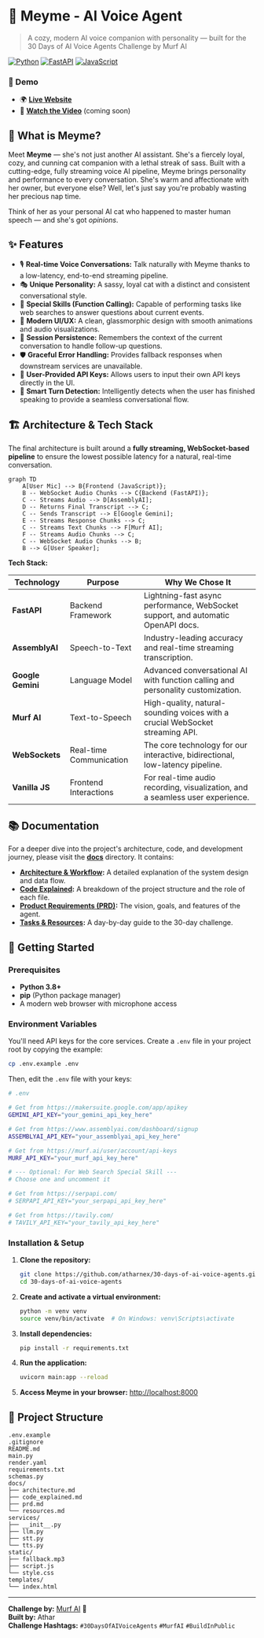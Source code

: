 # 🌸 Meyme - AI Voice Agent

> A cozy, modern AI voice companion with personality — built for the 30 Days of AI Voice Agents Challenge by Murf AI

[![Python](https://img.shields.io/badge/Python-3776AB?style=for-the-badge&logo=python&logoColor=white)](https://python.org)
[![FastAPI](https://img.shields.io/badge/FastAPI-009688?style=for-the-badge&logo=FastAPI&logoColor=white)](https://fastapi.tiangolo.com)
[![JavaScript](https://img.shields.io/badge/JavaScript-F7DF1E?style=for-the-badge&logo=javascript&logoColor=black)](https://javascript.com)

### 🎤 Demo

- 🌍 **[Live Website](https://meyme-the-cat.onrender.com/)**
- 🎥 **[Watch the Video](https://your-video-link.com)** (coming soon)

## 🎯 What is Meyme?

Meet **Meyme** — she's not just another AI assistant. She's a fiercely loyal, cozy, and cunning cat companion with a lethal streak of sass. Built with a cutting-edge, fully streaming voice AI pipeline, Meyme brings personality and performance to every conversation. She's warm and affectionate with her owner, but everyone else? Well, let's just say you're probably wasting her precious nap time.

Think of her as your personal AI cat who happened to master human speech — and she's got *opinions*.

## ✨ Features

- 🎙️ **Real-time Voice Conversations:** Talk naturally with Meyme thanks to a low-latency, end-to-end streaming pipeline.
- 🎭 **Unique Personality:** A sassy, loyal cat with a distinct and consistent conversational style.
- 🧩 **Special Skills (Function Calling):** Capable of performing tasks like web searches to answer questions about current events.
- 📱 **Modern UI/UX:** A clean, glassmorphic design with smooth animations and audio visualizations.
- 🔄 **Session Persistence:** Remembers the context of the current conversation to handle follow-up questions.
- 🛡️ **Graceful Error Handling:** Provides fallback responses when downstream services are unavailable.
- 🔑 **User-Provided API Keys:** Allows users to input their own API keys directly in the UI.
- 🎯 **Smart Turn Detection:** Intelligently detects when the user has finished speaking to provide a seamless conversational flow.

## 🏗️ Architecture & Tech Stack

The final architecture is built around a **fully streaming, WebSocket-based pipeline** to ensure the lowest possible latency for a natural, real-time conversation.

```mermaid
graph TD
    A[User Mic] --> B{Frontend (JavaScript)};
    B -- WebSocket Audio Chunks --> C{Backend (FastAPI)};
    C -- Streams Audio --> D[AssemblyAI];
    D -- Returns Final Transcript --> C;
    C -- Sends Transcript --> E[Google Gemini];
    E -- Streams Response Chunks --> C;
    C -- Streams Text Chunks --> F[Murf AI];
    F -- Streams Audio Chunks --> C;
    C -- WebSocket Audio Chunks --> B;
    B --> G[User Speaker];
```

**Tech Stack:**

| Technology | Purpose | Why We Chose It |
|------------|---------|----------------|
| **FastAPI** | Backend Framework | Lightning-fast async performance, WebSocket support, and automatic OpenAPI docs. |
| **AssemblyAI** | Speech-to-Text | Industry-leading accuracy and real-time streaming transcription. |
| **Google Gemini** | Language Model | Advanced conversational AI with function calling and personality customization. |
| **Murf AI** | Text-to-Speech | High-quality, natural-sounding voices with a crucial WebSocket streaming API. |
| **WebSockets** | Real-time Communication| The core technology for our interactive, bidirectional, low-latency pipeline. |
| **Vanilla JS** | Frontend Interactions | For real-time audio recording, visualization, and a seamless user experience. |

## 📚 Documentation

For a deeper dive into the project's architecture, code, and development journey, please visit the **[docs](./docs/)** directory. It contains:

- **[Architecture & Workflow](./docs/architecture.md):** A detailed explanation of the system design and data flow.
- **[Code Explained](./docs/code_explained.md):** A breakdown of the project structure and the role of each file.
- **[Product Requirements (PRD)](./docs/prd.md):** The vision, goals, and features of the agent.
- **[Tasks & Resources](./docs/resources.md):** A day-by-day guide to the 30-day challenge.

## 🚀 Getting Started

### Prerequisites

- **Python 3.8+**
- **pip** (Python package manager)
- A modern web browser with microphone access

### Environment Variables

You'll need API keys for the core services. Create a `.env` file in your project root by copying the example:

```bash
cp .env.example .env
```

Then, edit the `.env` file with your keys:

```bash
# .env

# Get from https://makersuite.google.com/app/apikey
GEMINI_API_KEY="your_gemini_api_key_here"

# Get from https://www.assemblyai.com/dashboard/signup
ASSEMBLYAI_API_KEY="your_assemblyai_api_key_here"

# Get from https://murf.ai/user/account/api-keys
MURF_API_KEY="your_murf_api_key_here"

# --- Optional: For Web Search Special Skill ---
# Choose one and uncomment it

# Get from https://serpapi.com/
# SERPAPI_API_KEY="your_serpapi_api_key_here"

# Get from https://tavily.com/
# TAVILY_API_KEY="your_tavily_api_key_here"
```

### Installation & Setup

1.  **Clone the repository:**
    ```bash
    git clone https://github.com/atharnex/30-days-of-ai-voice-agents.git
    cd 30-days-of-ai-voice-agents
    ```

2.  **Create and activate a virtual environment:**
    ```bash
    python -m venv venv
    source venv/bin/activate  # On Windows: venv\Scripts\activate
    ```

3.  **Install dependencies:**
    ```bash
    pip install -r requirements.txt
    ```

4.  **Run the application:**
    ```bash
    uvicorn main:app --reload
    ```

5.  **Access Meyme in your browser:**
    [http://localhost:8000](http://localhost:8000)

## 📂 Project Structure

```
.env.example
.gitignore
README.md
main.py
render.yaml
requirements.txt
schemas.py
docs/
├── architecture.md
├── code_explained.md
├── prd.md
└── resources.md
services/
├── __init__.py
├── llm.py
├── stt.py
└── tts.py
static/
├── fallback.mp3
├── script.js
└── style.css
templates/
└── index.html
```

---

**Challenge by:** [Murf AI](https://murf.ai) 🎵  
**Built by:** Athar  
**Challenge Hashtags:** `#30DaysOfAIVoiceAgents` `#MurfAI` `#BuildInPublic`